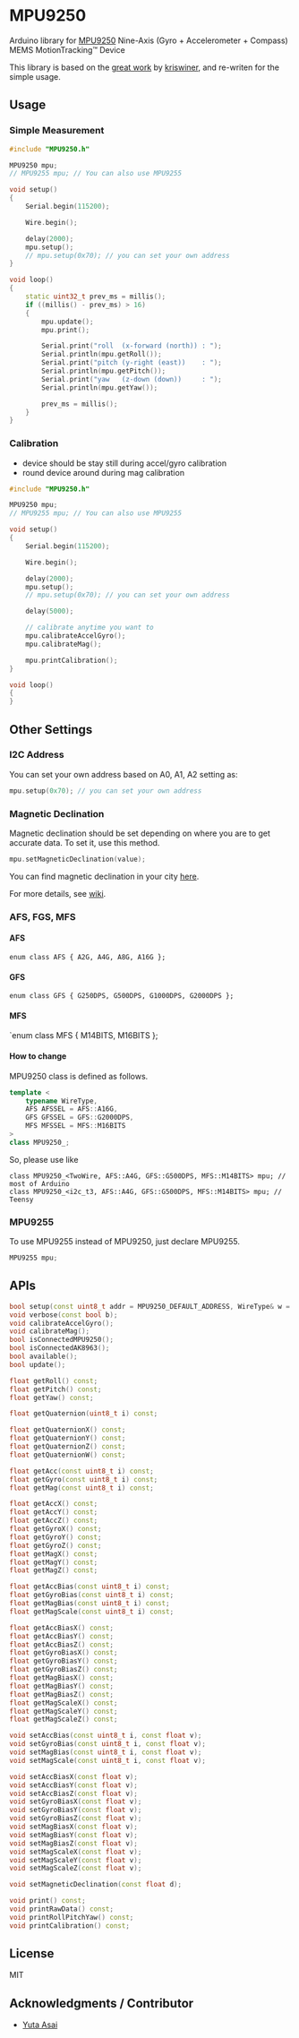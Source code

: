 # MPU9250
Arduino library for [MPU9250](https://www.invensense.com/products/motion-tracking/9-axis/mpu-9250/) Nine-Axis (Gyro + Accelerometer + Compass) MEMS MotionTracking™ Device

This library is based on the [great work](https://github.com/kriswiner/MPU9250) by [kriswiner](https://github.com/kriswiner), and re-writen for the simple usage.

## Usage

### Simple Measurement

``` C++
#include "MPU9250.h"

MPU9250 mpu;
// MPU9255 mpu; // You can also use MPU9255

void setup()
{
    Serial.begin(115200);

    Wire.begin();

    delay(2000);
    mpu.setup();
    // mpu.setup(0x70); // you can set your own address
}

void loop()
{
    static uint32_t prev_ms = millis();
    if ((millis() - prev_ms) > 16)
    {
        mpu.update();
        mpu.print();

        Serial.print("roll  (x-forward (north)) : ");
        Serial.println(mpu.getRoll());
        Serial.print("pitch (y-right (east))    : ");
        Serial.println(mpu.getPitch());
        Serial.print("yaw   (z-down (down))     : ");
        Serial.println(mpu.getYaw());

        prev_ms = millis();
    }
}
```

### Calibration

- device should be stay still during accel/gyro calibration
- round device around during mag calibration

``` C++
#include "MPU9250.h"

MPU9250 mpu;
// MPU9255 mpu; // You can also use MPU9255

void setup()
{
    Serial.begin(115200);

    Wire.begin();

    delay(2000);
    mpu.setup();
    // mpu.setup(0x70); // you can set your own address

    delay(5000);

    // calibrate anytime you want to
    mpu.calibrateAccelGyro();
    mpu.calibrateMag();

    mpu.printCalibration();
}

void loop()
{
}
```


## Other Settings

### I2C Address

You can set your own address based on A0, A1, A2 setting as:

``` C++
mpu.setup(0x70); // you can set your own address
```


### Magnetic Declination

Magnetic declination should be set depending on where you are to get accurate data.
To set it, use this method.

```C++
mpu.setMagneticDeclination(value);
```

You can find magnetic declination in your city [here](http://www.magnetic-declination.com/).

For more details, see [wiki](https://en.wikipedia.org/wiki/Magnetic_declination).


### AFS, FGS, MFS

#### AFS

`enum class AFS { A2G, A4G, A8G, A16G };`

#### GFS

`enum class GFS { G250DPS, G500DPS, G1000DPS, G2000DPS };`

#### MFS

`enum class MFS { M14BITS, M16BITS };

#### How to change

MPU9250 class is defined as follows.

```C++
template <
	typename WireType,
	AFS AFSSEL = AFS::A16G,
	GFS GFSSEL = GFS::G2000DPS,
	MFS MFSSEL = MFS::M16BITS
>
class MPU9250_;
```

So, please use like

```
class MPU9250_<TwoWire, AFS::A4G, GFS::G500DPS, MFS::M14BITS> mpu; // most of Arduino
class MPU9250_<i2c_t3, AFS::A4G, GFS::G500DPS, MFS::M14BITS> mpu; // Teensy
```

### MPU9255

To use MPU9255 instead of MPU9250, just declare MPU9255.

```C++
MPU9255 mpu;
```

## APIs

``` C++
bool setup(const uint8_t addr = MPU9250_DEFAULT_ADDRESS, WireType& w = Wire);
void verbose(const bool b);
void calibrateAccelGyro();
void calibrateMag();
bool isConnectedMPU9250();
bool isConnectedAK8963();
bool available();
bool update();

float getRoll() const;
float getPitch() const;
float getYaw() const;

float getQuaternion(uint8_t i) const;

float getQuaternionX() const;
float getQuaternionY() const;
float getQuaternionZ() const;
float getQuaternionW() const;

float getAcc(const uint8_t i) const;
float getGyro(const uint8_t i) const;
float getMag(const uint8_t i) const;

float getAccX() const;
float getAccY() const;
float getAccZ() const;
float getGyroX() const;
float getGyroY() const;
float getGyroZ() const;
float getMagX() const;
float getMagY() const;
float getMagZ() const;

float getAccBias(const uint8_t i) const;
float getGyroBias(const uint8_t i) const;
float getMagBias(const uint8_t i) const;
float getMagScale(const uint8_t i) const;

float getAccBiasX() const;
float getAccBiasY() const;
float getAccBiasZ() const;
float getGyroBiasX() const;
float getGyroBiasY() const;
float getGyroBiasZ() const;
float getMagBiasX() const;
float getMagBiasY() const;
float getMagBiasZ() const;
float getMagScaleX() const;
float getMagScaleY() const;
float getMagScaleZ() const;

void setAccBias(const uint8_t i, const float v);
void setGyroBias(const uint8_t i, const float v);
void setMagBias(const uint8_t i, const float v);
void setMagScale(const uint8_t i, const float v);

void setAccBiasX(const float v);
void setAccBiasY(const float v);
void setAccBiasZ(const float v);
void setGyroBiasX(const float v);
void setGyroBiasY(const float v);
void setGyroBiasZ(const float v);
void setMagBiasX(const float v);
void setMagBiasY(const float v);
void setMagBiasZ(const float v);
void setMagScaleX(const float v);
void setMagScaleY(const float v);
void setMagScaleZ(const float v);

void setMagneticDeclination(const float d);

void print() const;
void printRawData() const;
void printRollPitchYaw() const;
void printCalibration() const;
```

## License

MIT

## Acknowledgments / Contributor

- [Yuta Asai](https://github.com/asaiyuta)
